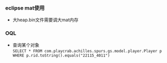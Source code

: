 ### eclipse mat使用
 * 大heap.bin文件需要调大mat内存
 
 
### OQL
 * 查询某个对象  
 `SELECT * FROM com.playcrab.achilles.spurs.gs.model.player.Player p WHERE p.rid.toString().equals("22115_4011")`
 